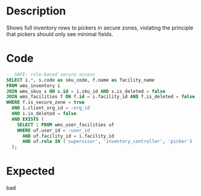 # Description

Shows full inventory rows to pickers in secure zones, violating the principle that pickers should only see minimal fields.

# Code

```sql
-- SAFE: role-based secure access
SELECT i.*, s.code as sku_code, f.name as facility_name
FROM wms_inventory i
JOIN wms_skus s ON s.id = i.sku_id AND s.is_deleted = false
JOIN wms_facilities f ON f.id = i.facility_id AND f.is_deleted = false
WHERE f.is_secure_zone = true
  AND i.client_org_id = :org_id
  AND i.is_deleted = false
  AND EXISTS (
    SELECT 1 FROM wms_user_facilities uf 
    WHERE uf.user_id = :user_id 
      AND uf.facility_id = i.facility_id
      AND uf.role IN ('supervisor', 'inventory_controller', 'picker')
  );
```

# Expected

bad